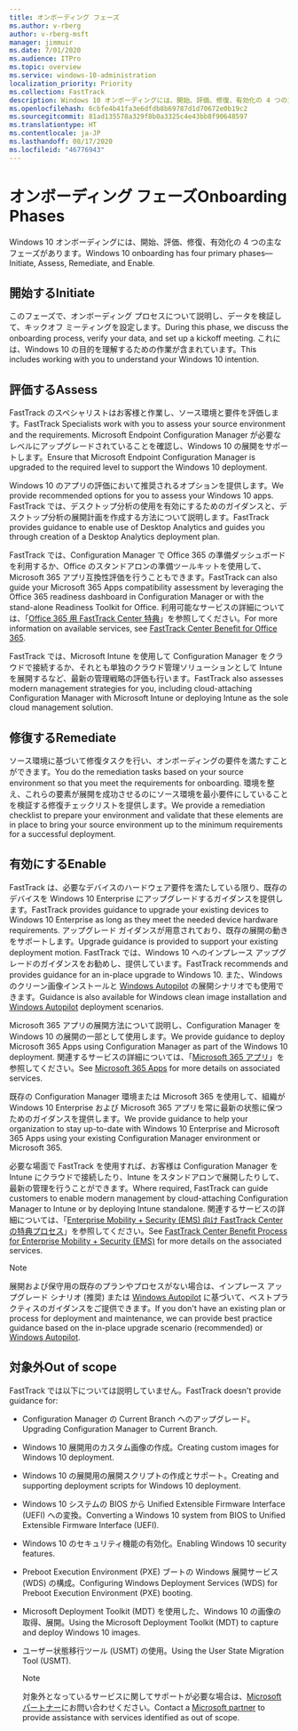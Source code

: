 ```yaml
---
title: オンボーディング フェーズ
ms.author: v-rberg
author: v-rberg-msft
manager: jimmuir
ms.date: 7/01/2020
ms.audience: ITPro
ms.topic: overview
ms.service: windows-10-administration
localization_priority: Priority
ms.collection: FastTrack
description: Windows 10 オンボーディングには、開始、評価、修復、有効化の 4 つの主なフェーズがあります。
ms.openlocfilehash: 6cbfe4b41fa3e6dfdb8b69787d1d70672e0b19c2
ms.sourcegitcommit: 81ad135578a329f8b0a3325c4e43bb8f90648597
ms.translationtype: HT
ms.contentlocale: ja-JP
ms.lasthandoff: 08/17/2020
ms.locfileid: "46776943"
---
```

# <a name="onboarding-phases"></a><span data-ttu-id="71f3e-103">オンボーディング フェーズ</span><span class="sxs-lookup"><span data-stu-id="71f3e-103">Onboarding Phases</span></span>

<span data-ttu-id="71f3e-104">Windows 10 オンボーディングには、開始、評価、修復、有効化の 4 つの主なフェーズがあります。</span><span class="sxs-lookup"><span data-stu-id="71f3e-104">Windows 10 onboarding has four primary phases—Initiate, Assess, Remediate, and Enable.</span></span>

## <a name="initiate"></a><span data-ttu-id="71f3e-105">開始する</span><span class="sxs-lookup"><span data-stu-id="71f3e-105">Initiate</span></span>

<span data-ttu-id="71f3e-106">このフェーズで、オンボーディング プロセスについて説明し、データを検証して、キックオフ ミーティングを設定します。</span><span class="sxs-lookup"><span data-stu-id="71f3e-106">During this phase, we discuss the onboarding process, verify your data, and set up a kickoff meeting.</span></span> <span data-ttu-id="71f3e-107">これには、Windows 10 の目的を理解するための作業が含まれています。</span><span class="sxs-lookup"><span data-stu-id="71f3e-107">This includes working with you to understand your Windows 10 intention.</span></span>

## <a name="assess"></a><span data-ttu-id="71f3e-108">評価する</span><span class="sxs-lookup"><span data-stu-id="71f3e-108">Assess</span></span>

<span data-ttu-id="71f3e-109">FastTrack のスペシャリストはお客様と作業し、ソース環境と要件を評価します。</span><span class="sxs-lookup"><span data-stu-id="71f3e-109">FastTrack Specialists work with you to assess your source environment and the requirements.</span></span> <span data-ttu-id="71f3e-110">Microsoft Endpoint Configuration Manager が必要なレベルにアップグレードされていることを確認し、Windows 10 の展開をサポートします。</span><span class="sxs-lookup"><span data-stu-id="71f3e-110">Ensure that Microsoft Endpoint Configuration Manager is upgraded to the required level to support the Windows 10 deployment.</span></span> 

<span data-ttu-id="71f3e-111">Windows 10 のアプリの評価において推奨されるオプションを提供します。</span><span class="sxs-lookup"><span data-stu-id="71f3e-111">We provide recommended options for you to assess your Windows 10 apps.</span></span> <span data-ttu-id="71f3e-112">FastTrack では、デスクトップ分析の使用を有効にするためのガイダンスと、デスクトップ分析の展開計画を作成する方法について説明します。</span><span class="sxs-lookup"><span data-stu-id="71f3e-112">FastTrack provides guidance to enable use of Desktop Analytics and guides you through creation of a Desktop Analytics deployment plan.</span></span>

<span data-ttu-id="71f3e-113">FastTrack では、Configuration Manager で Office 365 の準備ダッシュボードを利用するか、Office のスタンドアロンの準備ツールキットを使用して、Microsoft 365 アプリ互換性評価を行うこともできます。</span><span class="sxs-lookup"><span data-stu-id="71f3e-113">FastTrack can also guide your Microsoft 365 Apps compatibility assessment by leveraging the Office 365 readiness dashboard in Configuration Manager or with the stand-alone Readiness Toolkit for Office.</span></span> <span data-ttu-id="71f3e-114">利用可能なサービスの詳細については、「[Office 365 用 FastTrack Center 特典](O365-fasttrack-benefit-for-office-365.md)」を参照してください。</span><span class="sxs-lookup"><span data-stu-id="71f3e-114">For more information on available services, see [FastTrack Center Benefit for Office 365](O365-fasttrack-benefit-for-office-365.md).</span></span> 

<span data-ttu-id="71f3e-115">FastTrack では、Microsoft Intune を使用して Configuration Manager をクラウドで接続するか、それとも単独のクラウド管理ソリューションとして Intune を展開するなど、最新の管理戦略の評価も行います。</span><span class="sxs-lookup"><span data-stu-id="71f3e-115">FastTrack also assesses modern management strategies for you, including cloud-attaching Configuration Manager with Microsoft Intune or deploying Intune as the sole cloud management solution.</span></span>

## <a name="remediate"></a><span data-ttu-id="71f3e-116">修復する</span><span class="sxs-lookup"><span data-stu-id="71f3e-116">Remediate</span></span>

<span data-ttu-id="71f3e-117">ソース環境に基づいて修復タスクを行い、オンボーディングの要件を満たすことができます。</span><span class="sxs-lookup"><span data-stu-id="71f3e-117">You do the remediation tasks based on your source environment so that you meet the requirements for onboarding.</span></span> <span data-ttu-id="71f3e-118">環境を整え、これらの要素が展開を成功させるのにソース環境を最小要件にしていることを検証する修復チェックリストを提供します。</span><span class="sxs-lookup"><span data-stu-id="71f3e-118">We provide a remediation checklist to prepare your environment and validate that these elements are in place to bring your source environment up to the minimum requirements for a successful deployment.</span></span> 

## <a name="enable"></a><span data-ttu-id="71f3e-119">有効にする</span><span class="sxs-lookup"><span data-stu-id="71f3e-119">Enable</span></span>

<span data-ttu-id="71f3e-120">FastTrack は、必要なデバイスのハードウェア要件を満たしている限り、既存のデバイスを Windows 10 Enterprise にアップグレードするガイダンスを提供します。</span><span class="sxs-lookup"><span data-stu-id="71f3e-120">FastTrack provides guidance to upgrade your existing devices to Windows 10 Enterprise as long as they meet the needed device hardware requirements.</span></span> <span data-ttu-id="71f3e-121">アップグレード ガイダンスが用意されており、既存の展開の動きをサポートします。</span><span class="sxs-lookup"><span data-stu-id="71f3e-121">Upgrade guidance is provided to support your existing deployment motion.</span></span> <span data-ttu-id="71f3e-122">FastTrack では、Windows 10 へのインプレース アップグレードのガイダンスをお勧めし、提供しています。</span><span class="sxs-lookup"><span data-stu-id="71f3e-122">FastTrack recommends and provides guidance for an in-place upgrade to Windows 10.</span></span> <span data-ttu-id="71f3e-123">また、Windows のクリーン画像インストールと [Windows Autopilot](EMS-onboarding-phases.md#windows-autopilot) の展開シナリオでも使用できます。</span><span class="sxs-lookup"><span data-stu-id="71f3e-123">Guidance is also available for Windows clean image installation and [Windows Autopilot](EMS-onboarding-phases.md#windows-autopilot) deployment scenarios.</span></span> 

<span data-ttu-id="71f3e-124">Microsoft 365 アプリの展開方法について説明し、Configuration Manager を Windows 10 の展開の一部として使用します。</span><span class="sxs-lookup"><span data-stu-id="71f3e-124">We provide guidance to deploy Microsoft 365 Apps using Configuration Manager as part of the Windows 10 deployment.</span></span> <span data-ttu-id="71f3e-125">関連するサービスの詳細については、「[Microsoft 365 アプリ](O365-onboarding-and-migration.md#microsoft-365-apps)」を参照してください。</span><span class="sxs-lookup"><span data-stu-id="71f3e-125">See [Microsoft 365 Apps](O365-onboarding-and-migration.md#microsoft-365-apps) for more details on associated services.</span></span>

<span data-ttu-id="71f3e-126">既存の Configuration Manager 環境または Microsoft 365 を使用して、組織が Windows 10 Enterprise および Microsoft 365 アプリを常に最新の状態に保つためのガイダンスを提供します。</span><span class="sxs-lookup"><span data-stu-id="71f3e-126">We provide guidance to help your organization to stay up-to-date with Windows 10 Enterprise and Microsoft 365 Apps using your existing Configuration Manager environment or Microsoft 365.</span></span>

<span data-ttu-id="71f3e-127">必要な場面で FastTrack を使用すれば、お客様は Configuration Manager を Intune にクラウドで接続したり、Intune をスタンドアロンで展開したりして、最新の管理を行うことができます。</span><span class="sxs-lookup"><span data-stu-id="71f3e-127">Where required, FastTrack can guide customers to enable modern management by cloud-attaching Configuration Manager to Intune or by deploying Intune standalone.</span></span> <span data-ttu-id="71f3e-128">関連するサービスの詳細については、「[Enterprise Mobility + Security (EMS) 向け FastTrack Center の特典プロセス](EMS-fasttrack-process.md)」を参照してください。</span><span class="sxs-lookup"><span data-stu-id="71f3e-128">See [FastTrack Center Benefit Process for Enterprise Mobility + Security (EMS)](EMS-fasttrack-process.md) for more details on the associated services.</span></span>

> [!NOTE]
> <span data-ttu-id="71f3e-129">展開および保守用の既存のプランやプロセスがない場合は、インプレース アップグレード シナリオ (推奨) または [Windows Autopilot](EMS-onboarding-phases.md#windows-autopilot) に基づいて、ベストプラクティスのガイダンスをご提供できます。</span><span class="sxs-lookup"><span data-stu-id="71f3e-129">If you don't have an existing plan or process for deployment and maintenance, we can provide best practice guidance based on the in-place upgrade scenario (recommended) or [Windows Autopilot](EMS-onboarding-phases.md#windows-autopilot).</span></span>

## <a name="out-of-scope"></a><span data-ttu-id="71f3e-130">対象外</span><span class="sxs-lookup"><span data-stu-id="71f3e-130">Out of scope</span></span>

<span data-ttu-id="71f3e-131">FastTrack では以下については説明していません。</span><span class="sxs-lookup"><span data-stu-id="71f3e-131">FastTrack doesn't provide guidance for:</span></span>

- <span data-ttu-id="71f3e-132">Configuration Manager の Current Branch へのアップグレード。</span><span class="sxs-lookup"><span data-stu-id="71f3e-132">Upgrading Configuration Manager to Current Branch.</span></span>
- <span data-ttu-id="71f3e-133">Windows 10 展開用のカスタム画像の作成。</span><span class="sxs-lookup"><span data-stu-id="71f3e-133">Creating custom images for Windows 10 deployment.</span></span>
- <span data-ttu-id="71f3e-134">Windows 10 の展開用の展開スクリプトの作成とサポート。</span><span class="sxs-lookup"><span data-stu-id="71f3e-134">Creating and supporting deployment scripts for Windows 10 deployment.</span></span>
- <span data-ttu-id="71f3e-135">Windows 10 システムの BIOS から Unified Extensible Firmware Interface (UEFI) への変換。</span><span class="sxs-lookup"><span data-stu-id="71f3e-135">Converting a Windows 10 system from BIOS to Unified Extensible Firmware Interface (UEFI).</span></span>
- <span data-ttu-id="71f3e-136">Windows 10 のセキュリティ機能の有効化。</span><span class="sxs-lookup"><span data-stu-id="71f3e-136">Enabling Windows 10 security features.</span></span> 
- <span data-ttu-id="71f3e-137">Preboot Execution Environment (PXE) ブートの Windows 展開サービス (WDS) の構成。</span><span class="sxs-lookup"><span data-stu-id="71f3e-137">Configuring Windows Deployment Services (WDS) for Preboot Execution Environment (PXE) booting.</span></span>
- <span data-ttu-id="71f3e-138">Microsoft Deployment Toolkit (MDT) を使用した、Windows 10 の画像の取得、展開。</span><span class="sxs-lookup"><span data-stu-id="71f3e-138">Using the Microsoft Deployment Toolkit (MDT) to capture and deploy Windows 10 images.</span></span>
- <span data-ttu-id="71f3e-139">ユーザー状態移行ツール (USMT) の使用。</span><span class="sxs-lookup"><span data-stu-id="71f3e-139">Using the User State Migration Tool (USMT).</span></span>

  > [!NOTE]
  > <span data-ttu-id="71f3e-140">対象外となっているサービスに関してサポートが必要な場合は、[Microsoft パートナー](https://go.microsoft.com/fwlink/?linkid=2080150)にお問い合わせください。</span><span class="sxs-lookup"><span data-stu-id="71f3e-140">Contact a [Microsoft partner](https://go.microsoft.com/fwlink/?linkid=2080150) to provide assistance with services identified as out of scope.</span></span>

 